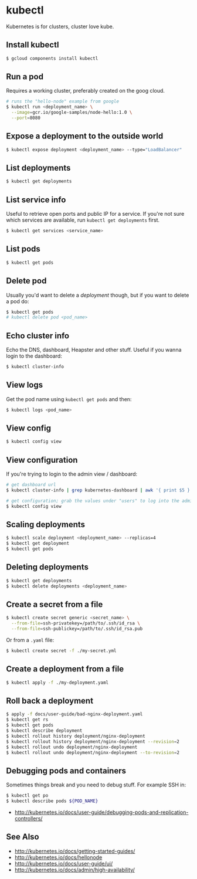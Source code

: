 # kubectl
Kubernetes is for clusters, cluster love kube.

## Install kubectl
```sh
$ gcloud components install kubectl
```

## Run a pod
Requires a working cluster, preferably created on the goog cloud.
```sh
# runs the "hello-node" example from google
$ kubectl run <deployment_name> \
  --image=gcr.io/google-samples/node-hello:1.0 \
  --port=8080
```

## Expose a deployment to the outside world
```sh
$ kubectl expose deployment <deployment_name> --type="LoadBalancer"
```

## List deployments
```sh
$ kubectl get deployments
```

## List service info
Useful to retrieve open ports and public IP for a service. If you're not sure
which services are available, run `kubectl get deployments` first.
```sh
$ kubectl get services <service_name>
```

## List pods
```sh
$ kubectl get pods
```

## Delete pod
Usually you'd want to delete a _deployment_ though, but if you want to delete a
pod do:
```sh
$ kubectl get pods
# kubectl delete pod <pod_name>
```

## Echo cluster info
Echo the DNS, dashboard, Heapster and other stuff. Useful if you wanna login to
the dashboard:
```sh
$ kubectl cluster-info
```

## View logs
Get the pod name using `kubectl get pods` and then:
```sh
$ kubectl logs <pod_name>
```

## View config
```sh
$ kubectl config view
```

## View configuration
If you're trying to login to the admin view / dashboard:
```sh
# get dashboard url
$ kubectl cluster-info | grep kubernetes-dashboard | awk '{ print $5 }'

# get configuration; grab the values under "users" to log into the admin UI
$ kubectl config view
```

## Scaling deployments
```sh
$ kubectl scale deployment <deployment_name> --replicas=4
$ kubectl get deployment
$ kubectl get pods
```

## Deleting deployments
```sh
$ kubectl get deployments
$ kubectl delete deployments <deployment_name>
```

## Create a secret from a file
```sh
$ kubectl create secret generic <secret_name> \
  --from-file=ssh-privatekey=/path/to/.ssh/id_rsa \
  --from-file=ssh-publickey=/path/to/.ssh/id_rsa.pub
```
Or from a `.yaml` file:
```sh
$ kubectl create secret -f ./my-secret.yml
```

## Create a deployment from a file
```sh
$ kubectl apply -f ./my-deployment.yaml
```

## Roll back a deployment
```sh
$ apply -f docs/user-guide/bad-nginx-deployment.yaml
$ kubectl get rs
$ kubectl get pods
$ kubectl describe deployment
$ kubectl rollout history deployment/nginx-deployment
$ kubectl rollout history deployment/nginx-deployment --revision=2
$ kubectl rollout undo deployment/nginx-deployment
$ kubectl rollout undo deployment/nginx-deployment --to-revision=2
```

## Debugging pods and containers
Sometimes things break and you need to debug stuff. For example SSH in:
```sh
$ kubectl get po
$ kubectl describe pods ${POD_NAME}
```

- http://kubernetes.io/docs/user-guide/debugging-pods-and-replication-controllers/

## See Also
- http://kubernetes.io/docs/getting-started-guides/
- http://kubernetes.io/docs/hellonode
- http://kubernetes.io/docs/user-guide/ui/
- http://kubernetes.io/docs/admin/high-availability/
